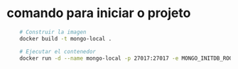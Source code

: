 # comando para iniciar o projeto

```bash
    # Construir la imagen
    docker build -t mongo-local .

    # Ejecutar el contenedor
    docker run -d --name mongo-local -p 27017:27017 -e MONGO_INITDB_ROOT_USERNAME=admin -e MONGO_INITDB_ROOT_PASSWORD=admin123 mongo-local
```